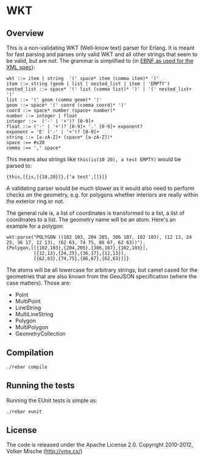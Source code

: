 WKT
===

Overview
--------

This is a non-validating WKT (Well-know text) parser for Erlang. It is meant
for fast parsing and parses only valid WKT and all other strings that seem
to be valid, but are not. The grammar is simplified to (in [EBNF as used for
the XML spec](http://www.w3.org/TR/2004/REC-xml-20040204/#sec-notation)):

    wkt ::= item | string  '(' space* item (comma item)* ')'
    item ::= string (geom | list | nested_list | item | 'EMPTY')
    nested_list ::= space* '(' list (comma list)* ')' | '(' nested_list+ ')'
    list ::= '(' geom (comma geom)* ')'
    geom ::= space* '(' coord (comma coord)* ')'
    coord ::= space* number (space+ number)*
    number ::= integer | float
    integer ::=  ('-' | '+')? [0-9]+
    float ::= ('-' | '+')? [0-9]+ '.' [0-9]+ exponent?
    exponent = 'E' ('-' | '+')? [0-9]+
    string ::= [a-zA-Z]+ (space* [a-zA-Z])*
    space :== #x20
    comma :== ',' space*

This means also strings like `this(is(10 20), a test EMPTY)` would be
parsed to:

    {this,[{is,[{10,20}]},{'a test',[]}]}

A validating parser would be much slower as it would also need to
perform checks on the geometry, e.g. for polygons whether interiors
are really within the exterior ring or not.

The general rule is, a list of coordinates is transformed to a list,
a list of coordinates to a list. The geometry name will be an
atom. Here's an example for a polygon:

    wkt:parse("POLYGON ((102 103, 204 205, 306 107, 102 103), (12 13, 24 25, 36 17, 12 13), (62 63, 74 75, 86 67, 62 63))").
    {Polygon,[[{102,103},{204,205},{306,107},{102,103}],
              [{12,13},{24,25},{36,17},{12,13}],
              [{62,63},{74,75},{86,67},{62,63}]]}

The atoms will be all lowercase for arbitrary strings, but camel cased
for the geometries that are also known from the GeoJSON specification
(where the case matters). Those are:

 - Point
 - MultiPoint
 - LineString
 - MultiLineString
 - Polygon
 - MultiPolygon
 - GeometryCollection


Compilation
-----------

    ./rebar compile


Running the tests
-----------------

Running the EUnit tests is simple as:

    ./rebar eunit


License
-------

The code is released under the Apache License 2.0.
Copyright 2010-2012, Volker Mische (http://vmx.cx/)
